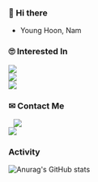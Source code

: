 ### 👋 Hi there 

<!--
**Nam-Younghoon/Nam-Younghoon** is a ✨ _special_ ✨ repository because its `README.md` (this file) appears on your GitHub profile.

Here are some ideas to get you started:

- 🔭 I’m currently working on ...
- 🌱 I’m currently learning ...
- 👯 I’m looking to collaborate on ...
- 🤔 I’m looking for help with ...
- 💬 Ask me about ...
- 📫 How to reach me: ...
- 😄 Pronouns: ...
- ⚡ Fun fact: ...
-->

  <ul>
  <li> Young Hoon, Nam </li>
  </ul>
  
  ### 🙄 Interested In
  <div><img src="https://img.shields.io/badge/-Android-3DDC84?logo=Android&logoColor=white"/></div>
  <div><img src="https://img.shields.io/badge/flutter-02569B?logo=flutter&logoColor=skyblue"/></div>
  <div><img src="https://img.shields.io/badge/python-blue?logo=python&logoColor=white"/></div>

  
  ### ✉ Contact Me
  
  <a href="https://www.instagram.com/n.y.hoon/" >
  <img src="http://img.shields.io/badge/-Instagram-black?style=flat&logo=Instagram&link=https://instagram.com/alpox.dev/" style="height : auto; margin-left : 10px; margin-right : 10px;"/>
  </a>
  <br>
  <a href="mailto:huny3410@gmail.com" target="_blank">
  <img src="https://img.shields.io/badge/Gmail-d14836?style=flat-square&logo=Gmail&logoColor=white"/>
  </a>
  

  ### Activity
  ![Anurag's GitHub stats](https://github-readme-stats.vercel.app/api?username=Nam-Younghoon&count_private=true&show_icons=true&theme=radical)
